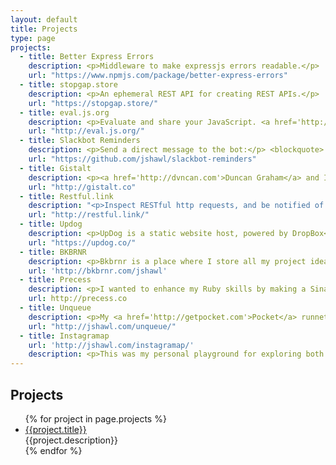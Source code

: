 ```yaml
---
layout: default
title: Projects
type: page
projects:
  - title: Better Express Errors
    description: <p>Middleware to make expressjs errors readable.</p>
    url: "https://www.npmjs.com/package/better-express-errors"
  - title: stopgap.store
    description: <p>An ephemeral REST API for creating REST APIs.</p>
    url: "https://stopgap.store/"
  - title: eval.js.org
    description: <p>Evaluate and share your JavaScript. <a href='http://eval.js.org/#/12/0'>View an Example</a></p>
    url: "http://eval.js.org/"
  - title: Slackbot Reminders
    description: <p>Send a direct message to the bot:</p> <blockquote> <p>Walk the dog; at 5pm</p> </blockquote> <p>Everything before the ";" is the reminder. Everything after the semi-colon is when the reminder will be sent back.  The complete list of available time descriptions can be found here - <a href="https://github.com/mojombo/chronic#examples">https://github.com/mojombo/chronic#examples</a></p> <p>The bot will reply with your reminder at the specified time via direct message.</p>
    url: "https://github.com/jshawl/slackbot-reminders"
  - title: Gistalt
    description: <p><a href='http://dvncan.com'>Duncan Graham</a> and I built a beautiful interface to create and edit GitHub gists.</p>
    url: "http://gistalt.co"
  - title: Restful.link
    description: "<p>Inspect RESTful http requests, and be notified of new requests via websockets!</p>"
    url: "http://restful.link/"
  - title: Updog
    description: <p>UpDog is a static website host, powered by DropBox</p>
    url: "https://updog.co/"
  - title: BKBRNR
    description: <p>Bkbrnr is a place where I store all my project ideas. Some are just thoughts, others have repos and code, and a few are even deployed.</p>
    url: 'http://bkbrnr.com/jshawl'
  - title: Precess
    description: <p>I wanted to enhance my Ruby skills by making a Sinatra app, so I built my own real-time Sass (and Less) compiler after listening to the server architecture talk on the <a href='http://blog.codepen.io/radio/'>Codepen radio</a>.</p> <p> The application sits behind an Nginx reverse proxy to the Unicorn server. In order to compile Less, requests are made to an express app listening for compile requests.  </p>
    url: http://precess.co
  - title: Unqueue
    description: <p>My <a href='http://getpocket.com'>Pocket</a> runneth over, and I needed a one click solution to mark all of the items in my queue as read. There wasn't one, so I rolled my own with the Pocket API. <a href="http://jshawl.com/unqueue/">Check it out!</a></p>
    url: "http://jshawl.com/unqueue/"
  - title: Instagramap
    url: 'http://jshawl.com/instagramap/'
    description: <p>This was my personal playground for exploring both the Instagram and Google Maps API's. It pulls in recent photos taken in DC and pins them on a google map.</p> <p>I wanted to recreate the in-app exploratory experience of visualizing a collection of photos.</p>
---
```



<div class="wrapper projects">
    <h2>Projects</h2>
    <ul>
      {% for project in page.projects %}
	<li>
	  <a href='{{project.url}}'>{{project.title}}</a>
	  <div class='description'>{{project.description}}</div>
	</li>
      {% endfor %}
    </ul>
</div><!-- wrapper -->
<script src="/js/recent-commits.js"></script>
